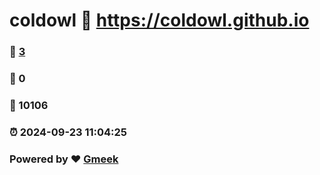 # coldowl :link: https://coldowl.github.io 
### :page_facing_up: [3](https://coldowl.github.io/tag.html) 
### :speech_balloon: 0 
### :hibiscus: 10106 
### :alarm_clock: 2024-09-23 11:04:25 
### Powered by :heart: [Gmeek](https://github.com/Meekdai/Gmeek)
